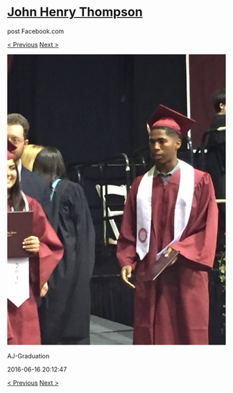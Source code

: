 # [John Henry Thompson](../README.md)
post Facebook.com

[< Previous](2016-06-16-9.md) [Next >](2016-06-16-11.md)

[![](../media/2016-06-16/AJ-Graduation-4.jpg)](../README.md)

AJ-Graduation

2016-06-16 20:12:47

[< Previous](2016-06-16-9.md) [Next >](2016-06-16-11.md)